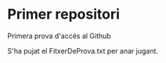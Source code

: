 # Primer repositori
Primera prova d'accés al Github

S'ha pujat el FitxerDeProva.txt per anar jugant.
